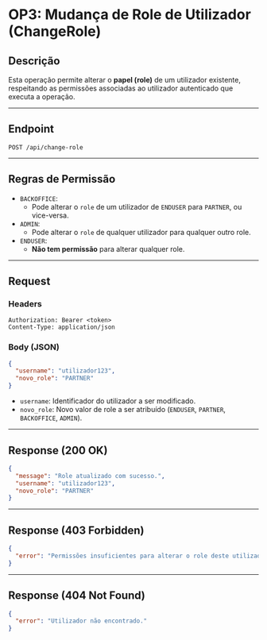 # OP3: Mudança de Role de Utilizador (ChangeRole)

## Descrição

Esta operação permite alterar o **papel (role)** de um utilizador existente, respeitando as permissões associadas ao utilizador autenticado que executa a operação.

---

## Endpoint

```
POST /api/change-role
```

---

## Regras de Permissão

- `BACKOFFICE`:
    - Pode alterar o `role` de um utilizador de `ENDUSER` para `PARTNER`, ou vice-versa.
- `ADMIN`:
    - Pode alterar o `role` de qualquer utilizador para qualquer outro role.
- `ENDUSER`:
    - **Não tem permissão** para alterar qualquer role.

---

## Request

### Headers

```http
Authorization: Bearer <token>
Content-Type: application/json
```

### Body (JSON)

```json
{
  "username": "utilizador123",
  "novo_role": "PARTNER"
}
```

- `username`: Identificador do utilizador a ser modificado.
- `novo_role`: Novo valor de role a ser atribuído (`ENDUSER`, `PARTNER`, `BACKOFFICE`, `ADMIN`).

---

## Response (200 OK)

```json
{
  "message": "Role atualizado com sucesso.",
  "username": "utilizador123",
  "novo_role": "PARTNER"
}
```

---

## Response (403 Forbidden)

```json
{
  "error": "Permissões insuficientes para alterar o role deste utilizador."
}
```

---

## Response (404 Not Found)

```json
{
  "error": "Utilizador não encontrado."
}
```

